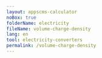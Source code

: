 ```yaml
---
layout: appscms-calculator
noBox: true
folderName: electricity
fileName: volume-charge-density
lang: en
tool: electricity-converters
permalink: /volume-charge-density
---
```

